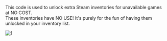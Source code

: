This code is used to unlock extra Steam inventories for unavailable games at NO COST. </br>
These inventories have NO USE! It's purely for the fun of having them unlocked in your inventory list.

![1](https://github.com/user-attachments/assets/b181d2ff-395b-4d95-90a8-cd8814311035)
